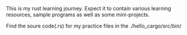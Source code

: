 This is my rust learning journey. Expect it to contain various learning resources, sample programs as well as some mini-projects.

Find the soure code(.rs) for my practice files in the ./hello_cargo/src/bin/